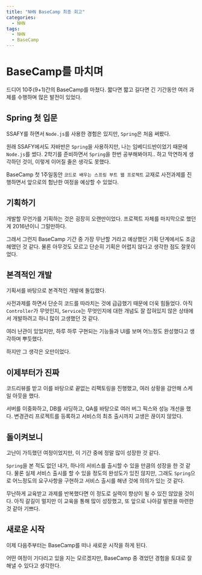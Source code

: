 ```yaml
---
title: "NHN BaseCamp 최종 회고"
categories:
  - NHN
tags:
  - NHN
  - BaseCamp
---
```


# BaseCamp를 마치며

드디어 10주(9+1)간의 BaseCamp를 마쳤다. 짧다면 짧고 길다면 긴 기간동안 여러 과제를 수행하며 많은 발전이 있었다.

## Spring 첫 입문

SSAFY를 하면서 `Node.js`를 사용한 경험은 있지만, `Spring`은 처음 써봤다.

원래 SSAFY에서도 자바반은 `Spring`을 사용하지만, 나는 임베디드반이었기 때문에 `Node.js`를 썼다. 2학기를 준비하면서 `Spring`을 한번 공부해봐야지.. 하고 막연하게 생각하던 것이, 이렇게 이어질 줄은 생각도 못했다.

BaseCamp 첫 1주일동안 `코드로 배우는 스프링 부트 웹 프로젝트` 교재로 사전과제를 진행하면서 앞으로의 험난한 여정을 예상할 수 있었다.

## 기획하기

개발할 무언가를 기획하는 것은 굉장히 오랜만이었다. 프로젝트 자체를 마지막으로 했던 게 2016년이니 그럴만하다.

그래서 그런지 BaseCamp 기간 중 가장 무난할 거라고 예상했던 기획 단계에서도 조금 헤맸던 것 같다. 물론 아무것도 모르고 단순히 기획은 어렵지 않다고 생각한 점도 잘못이었다.

## 본격적인 개발

기획서를 바탕으로 본격적인 개발에 돌입했다.

사전과제를 하면서 단순히 코드를 따라치는 것에 급급했기 때문에 더욱 힘들었다. 아직 `Controller`가 무엇인지, `Service`는 무엇인지에 대한 개념도 잘 잡혀있지 않은 상태에서 개발하려고 하니 많이 고생했던 것 같다.

여러 난관이 있었지만, 하루 하루 구현되는 기능들과 UI를 보며 어느정도 완성했다고 생각하며 뿌듯했다.

하지만 그 생각은 오만이었다.

## 이제부터가 진짜

코드리뷰를 받고 이를 바탕으로 끝없는 리팩토링을 진행했고, 여러 상황을 감안해 스케일 아웃을 했다.

서버를 이중화하고, DB를 샤딩하고, QA를 바탕으로 여러 버그 픽스와 성능 개선을 했다. 변경관리 프로젝트를 등록하고 서비스의 최초 출시까지 고생은 끊이지 않았다.

## 돌이켜보니

고난이 가득했던 여정이었지만, 이 기간 중에 정말 많이 성장한 것 같다.

`Spring`을 본 적도 없던 내가, 하나의 서비스를 출시할 수 있을 만큼의 성장을 한 것 같다. 물론 실제 서비스 출시를 할 수 있을 정도의 완성도가 있진 않지만, 그래도 `Spring`으로 어느정도의 요구사항을 구현하고 서비스 출시를 해낸 것에 의의가 있는 것 같다.

무난하게 교육받고 과제를 반복했다면 이 정도로 실력이 향상이 될 수 있진 않았을 것이다. 아직 갈길이 멀지만 이 교육을 통해 많이 성장했고, 또 앞으로 나아갈 발판을 마련한 것 같아 기쁘다.

## 새로운 시작

이제 다음주부터는 BaseCamp를 떠나 새로운 시작을 하게 된다.

어떤 여정이 기다리고 있을 지는 모르겠지만, BaseCamp 중 겪었던 경험을 토대로 잘 해낼 수 있다고 생각한다.